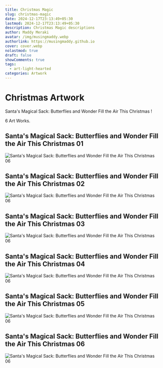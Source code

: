 ```yaml
---
title: Christmas Magic
slug: christmas-magic
date: 2024-12-17T23:13:49+05:30
lastmod: 2024-12-17T23:13:49+05:30
description: Christmas Magic descriptions
author: Maddy Meraki
avatar: /img/musingmaddy.webp
authorlink: https://musingmaddy.github.io
cover: cover.webp
nolastmod: true
draft: false
showComments: true
tags:
  - art-light-hearted
categories: Artwork
---
```

# Christmas Artwork

Santa's Magical Sack: Butterflies and Wonder Fill the Air This Christmas ! 

6 Art Works.

<!--more-->


## Santa's Magical Sack: Butterflies and Wonder Fill the Air This Christmas 01

![Santa's Magical Sack: Butterflies and Wonder Fill the Air This Christmas 06](piclumen-1734457617741.png)

## Santa's Magical Sack: Butterflies and Wonder Fill the Air This Christmas 02

![Santa's Magical Sack: Butterflies and Wonder Fill the Air This Christmas 06](piclumen-1734457624656.png)

## Santa's Magical Sack: Butterflies and Wonder Fill the Air This Christmas 03

![Santa's Magical Sack: Butterflies and Wonder Fill the Air This Christmas 06](piclumen-1734457637156.png)

## Santa's Magical Sack: Butterflies and Wonder Fill the Air This Christmas 04

![Santa's Magical Sack: Butterflies and Wonder Fill the Air This Christmas 06](piclumen-1734457647643.png)

## Santa's Magical Sack: Butterflies and Wonder Fill the Air This Christmas 05

![Santa's Magical Sack: Butterflies and Wonder Fill the Air This Christmas 06](piclumen-1734457663282.png)

## Santa's Magical Sack: Butterflies and Wonder Fill the Air This Christmas 06

![Santa's Magical Sack: Butterflies and Wonder Fill the Air This Christmas 06](piclumen-1734457674437.png)